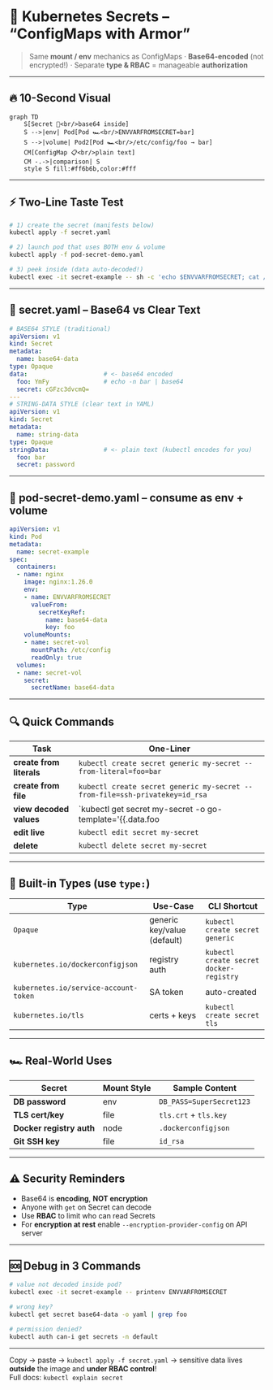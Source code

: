 # 🔐 Kubernetes Secrets – “ConfigMaps with Armor”  
> Same **mount / env** mechanics as ConfigMaps · **Base64-encoded** (not encrypted!) · Separate **type & RBAC** = manageable **authorization**

---

## 🔥 10-Second Visual
```mermaid
graph TD
    S[Secret 🔐<br/>base64 inside]
    S -->|env| Pod[Pod 🏎️<br/>ENVVARFROMSECRET=bar]
    S -->|volume| Pod2[Pod 🏎️<br/>/etc/config/foo → bar]
    CM[ConfigMap 📋<br/>plain text]
    CM -.->|comparison| S
    style S fill:#ff6b6b,color:#fff
```

---

## ⚡ Two-Line Taste Test
```bash
# 1) create the secret (manifests below)
kubectl apply -f secret.yaml

# 2) launch pod that uses BOTH env & volume
kubectl apply -f pod-secret-demo.yaml

# 3) peek inside (data auto-decoded!)
kubectl exec -it secret-example -- sh -c 'echo $ENVVARFROMSECRET; cat /etc/config/foo'
```

---

## 📄 secret.yaml – Base64 vs Clear Text
```yaml
# BASE64 STYLE (traditional)
apiVersion: v1
kind: Secret
metadata:
  name: base64-data
type: Opaque
data:                     # <- base64 encoded
  foo: YmFy               # echo -n bar | base64
  secret: cGFzc3dvcmQ=
---
# STRING-DATA STYLE (clear text in YAML)
apiVersion: v1
kind: Secret
metadata:
  name: string-data
type: Opaque
stringData:               # <- plain text (kubectl encodes for you)
  foo: bar
  secret: password
```

---

## 📄 pod-secret-demo.yaml – consume as env + volume
```yaml
apiVersion: v1
kind: Pod
metadata:
  name: secret-example
spec:
  containers:
  - name: nginx
    image: nginx:1.26.0
    env:
    - name: ENVVARFROMSECRET
      valueFrom:
        secretKeyRef:
          name: base64-data
          key: foo
    volumeMounts:
    - name: secret-vol
      mountPath: /etc/config
      readOnly: true
  volumes:
  - name: secret-vol
    secret:
      secretName: base64-data
```

---

## 🔍 Quick Commands
| Task | One-Liner |
|------|-----------|
| **create from literals** | `kubectl create secret generic my-secret --from-literal=foo=bar` |
| **create from file** | `kubectl create secret generic my-secret --from-file=ssh-privatekey=id_rsa` |
| **view decoded values** | `kubectl get secret my-secret -o go-template='{{.data.foo | base64decode}}'` |
| **edit live** | `kubectl edit secret my-secret` |
| **delete** | `kubectl delete secret my-secret` |

---

## 🎯 Built-in Types (use `type:`)
| Type | Use-Case | CLI Shortcut |
|------|----------|--------------|
| `Opaque` | generic key/value (default) | `kubectl create secret generic` |
| `kubernetes.io/dockerconfigjson` | registry auth | `kubectl create secret docker-registry` |
| `kubernetes.io/service-account-token` | SA token | auto-created |
| `kubernetes.io/tls` | certs + keys | `kubectl create secret tls` |

---

## 🏎️ Real-World Uses
| Secret | Mount Style | Sample Content |
|--------|-------------|----------------|
| **DB password** | env | `DB_PASS=SuperSecret123` |
| **TLS cert/key** | file | `tls.crt` + `tls.key` |
| **Docker registry auth** | node | `.dockerconfigjson` |
| **Git SSH key** | file | `id_rsa` |

---

## ⚠️ Security Reminders
* Base64 is **encoding**, **NOT encryption**  
* Anyone with `get` on Secret can decode  
* Use **RBAC** to limit who can read Secrets  
* For **encryption at rest** enable `--encryption-provider-config` on API server

---

## 🆘 Debug in 3 Commands
```bash
# value not decoded inside pod?
kubectl exec -it secret-example -- printenv ENVVARFROMSECRET

# wrong key?
kubectl get secret base64-data -o yaml | grep foo

# permission denied?
kubectl auth can-i get secrets -n default
```

---

Copy → paste → `kubectl apply -f secret.yaml` → sensitive data lives **outside** the image and **under RBAC control**!  
Full docs: `kubectl explain secret`
```
